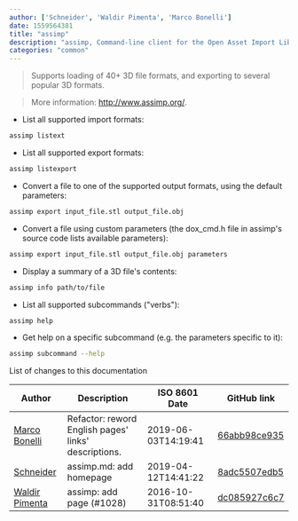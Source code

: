 ```yaml
---
author: ['Schneider', 'Waldir Pimenta', 'Marco Bonelli']
date: 1559564381
title: "assimp"
description: "assimp, Command-line client for the Open Asset Import Library."
categories: "common"
---
```

> Supports loading of 40+ 3D file formats, and exporting to several popular 3D formats.

> More information: <http://www.assimp.org/>.

- List all supported import formats:

```bash
assimp listext
```

- List all supported export formats:

```bash
assimp listexport
```

- Convert a file to one of the supported output formats, using the default parameters:

```bash
assimp export input_file.stl output_file.obj
```

- Convert a file using custom parameters (the dox_cmd.h file in assimp's source code lists available parameters):

```bash
assimp export input_file.stl output_file.obj parameters
```

- Display a summary of a 3D file's contents:

```bash
assimp info path/to/file
```

- List all supported subcommands ("verbs"):

```bash
assimp help
```

- Get help on a specific subcommand (e.g. the parameters specific to it):

```bash
assimp subcommand --help
```
List of changes to this documentation


Author | Description | ISO 8601 Date | GitHub link
------|-----|-----|-----
[Marco Bonelli](mailto:marco@mebeim.net) | Refactor: reword English pages' links' descriptions. | 2019-06-03T14:19:41 | [66abb98ce935](https://github.com/tldr-pages/tldr/commit/66abb98ce935c0f4516bf30c4d6da72180d5a3ab)
[Schneider](mailto:lucas.schneider@sap.com) | assimp.md: add homepage | 2019-04-12T14:41:22 | [8adc5507edb5](https://github.com/tldr-pages/tldr/commit/8adc5507edb5f376aaec31e41cea76f4e587048a)
[Waldir Pimenta](mailto:waldyrious@gmail.com) | assimp: add page (#1028) | 2016-10-31T08:51:40 | [dc085927c6c7](https://github.com/tldr-pages/tldr/commit/dc085927c6c7cb03968c6ba70e70b4ad84096aad)


